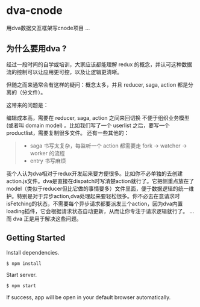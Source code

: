 # dva-cnode
用dva数据交互框架写cnode项目
...
## 为什么要用dva ?

经过一段时间的自学或培训，大家应该都能理解 redux 的概念，并认可这种数据流的控制可以让应用更可控，以及让逻辑更清晰。

但随之而来通常会有这样的疑问：概念太多，并且 reducer, saga, action 都是分离的（分文件）。

这带来的问题是：

编辑成本高，需要在 reducer, saga, action 之间来回切换
不便于组织业务模型 (或者叫 domain model) 。比如我们写了一个 userlist 之后，要写一个 productlist，需要复制很多文件。
还有一些其他的：

>* saga 书写太复杂，每监听一个 action 都需要走 fork -> watcher -> worker 的流程
>* entry 书写麻烦

我个人认为dva相对于redux开发起来要方便很多。比如你不必单独的去创建action.js文件。dva是直接在dispatch时写清楚action就行了。它把侧重点放在了
model（类似于reducer但比它做的事情要多）文件里面，便于数据逻辑的统一维护。特别是对于异步action,dva处理起来要轻松很多。你不必去在意请求时
isFetching的状态，不需要每个异步请求都要派发三个action，因为dva内置loading插件，它会根据请求状态自动更新，从而让你专注于请求逻辑就行了。
...
而 dva 正是用于解决这些问题。
## Getting Started
Install dependencies.

```bash
$ npm install
```

Start server.

```bash
$ npm start
```

If success, app will be open in your default browser automatically.
